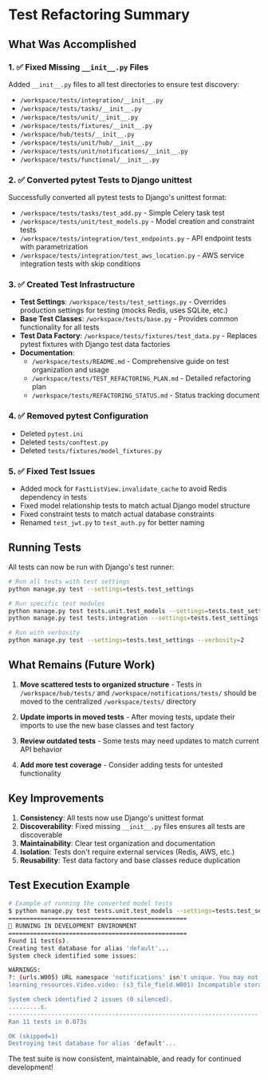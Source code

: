 # Test Refactoring Summary

## What Was Accomplished

### 1. ✅ Fixed Missing `__init__.py` Files
Added `__init__.py` files to all test directories to ensure test discovery:
- `/workspace/tests/integration/__init__.py`
- `/workspace/tests/tasks/__init__.py`
- `/workspace/tests/unit/__init__.py`
- `/workspace/tests/fixtures/__init__.py`
- `/workspace/hub/tests/__init__.py`
- `/workspace/tests/unit/hub/__init__.py`
- `/workspace/tests/unit/notifications/__init__.py`
- `/workspace/tests/functional/__init__.py`

### 2. ✅ Converted pytest Tests to Django unittest
Successfully converted all pytest tests to Django's unittest format:
- `/workspace/tests/tasks/test_add.py` - Simple Celery task test
- `/workspace/tests/unit/test_models.py` - Model creation and constraint tests
- `/workspace/tests/integration/test_endpoints.py` - API endpoint tests with parametrization
- `/workspace/tests/integration/test_aws_location.py` - AWS service integration tests with skip conditions

### 3. ✅ Created Test Infrastructure
- **Test Settings**: `/workspace/tests/test_settings.py` - Overrides production settings for testing (mocks Redis, uses SQLite, etc.)
- **Base Test Classes**: `/workspace/tests/base.py` - Provides common functionality for all tests
- **Test Data Factory**: `/workspace/tests/fixtures/test_data.py` - Replaces pytest fixtures with Django test data factories
- **Documentation**: 
  - `/workspace/tests/README.md` - Comprehensive guide on test organization and usage
  - `/workspace/tests/TEST_REFACTORING_PLAN.md` - Detailed refactoring plan
  - `/workspace/tests/REFACTORING_STATUS.md` - Status tracking document

### 4. ✅ Removed pytest Configuration
- Deleted `pytest.ini`
- Deleted `tests/conftest.py`
- Deleted `tests/fixtures/model_fixtures.py`

### 5. ✅ Fixed Test Issues
- Added mock for `FastListView.invalidate_cache` to avoid Redis dependency in tests
- Fixed model relationship tests to match actual Django model structure
- Fixed constraint tests to match actual database constraints
- Renamed `test_jwt.py` to `test_auth.py` for better naming

## Running Tests

All tests can now be run with Django's test runner:

```bash
# Run all tests with test settings
python manage.py test --settings=tests.test_settings

# Run specific test modules
python manage.py test tests.unit.test_models --settings=tests.test_settings
python manage.py test tests.integration --settings=tests.test_settings

# Run with verbosity
python manage.py test --settings=tests.test_settings --verbosity=2
```

## What Remains (Future Work)

1. **Move scattered tests to organized structure** - Tests in `/workspace/hub/tests/` and `/workspace/notifications/tests/` should be moved to the centralized `/workspace/tests/` directory

2. **Update imports in moved tests** - After moving tests, update their imports to use the new base classes and test factory

3. **Review outdated tests** - Some tests may need updates to match current API behavior

4. **Add more test coverage** - Consider adding tests for untested functionality

## Key Improvements

1. **Consistency**: All tests now use Django's unittest format
2. **Discoverability**: Fixed missing `__init__.py` files ensures all tests are discoverable
3. **Maintainability**: Clear test organization and documentation
4. **Isolation**: Tests don't require external services (Redis, AWS, etc.)
5. **Reusability**: Test data factory and base classes reduce duplication

## Test Execution Example

```bash
# Example of running the converted model tests
$ python manage.py test tests.unit.test_models --settings=tests.test_settings
==================================================
🔧 RUNNING IN DEVELOPMENT ENVIRONMENT
==================================================
Found 11 test(s).
Creating test database for alias 'default'...
System check identified some issues:

WARNINGS:
?: (urls.W005) URL namespace 'notifications' isn't unique. You may not be able to reverse all URLs in this namespace
learning_resources.Video.video: (s3_file_field.W001) Incompatible storage type used with an S3FileField.

System check identified 2 issues (0 silenced).
.........s.
----------------------------------------------------------------------
Ran 11 tests in 0.073s

OK (skipped=1)
Destroying test database for alias 'default'...
```

The test suite is now consistent, maintainable, and ready for continued development!